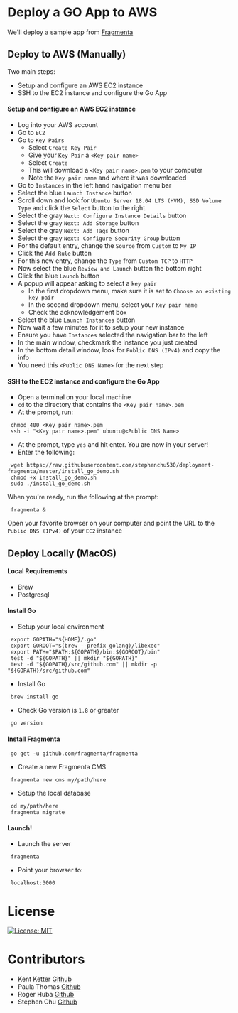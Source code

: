 # Deploy a GO App to AWS

We'll deploy a sample app from [Fragmenta](https://fragmenta.eu/)

## Deploy to AWS (Manually)
Two main steps:
* Setup and configure an AWS EC2 instance
* SSH to the EC2 instance and configure the Go App

#### Setup and configure an AWS EC2 instance
* Log into your AWS account
* Go to `EC2`
* Go to `Key Pairs`
  * Select `Create Key Pair`
  * Give your `Key Pair` a `<Key pair name>`
  * Select `Create`
  * This will download a `<Key pair name>.pem` to your computer
  * Note the `Key pair name` and where it was downloaded
* Go to `Instances` in the left hand navigation menu bar
* Select the blue `Launch Instance` button
* Scroll down and look for `Ubuntu Server 18.04 LTS (HVM), SSD Volume Type` and click the `Select` button to the right.
* Select the gray `Next: Configure Instance Details` button
* Select the gray `Next: Add Storage` button
* Select the gray `Next: Add Tags` button
* Select the gray `Next: Configure Security Group` button
* For the default entry, change the `Source` from `Custom` to `My IP`
* Click the `Add Rule` button
* For this new entry, change the `Type` from `Custom TCP` to `HTTP`
* Now select the blue `Review and Launch` button the bottom right
* Click the blue `Launch` button
* A popup will appear asking to select a `key pair`
  * In the first dropdown menu, make sure it is set to `Choose an existing key pair`
  * In the second dropdown menu, select your `Key pair name`
  * Check the acknowledgement box
* Select the blue `Launch Instances` button
* Now wait a few minutes for it to setup your new instance
* Ensure you have `Instances` selected the navigation bar to the left
* In the main window, checkmark the instance you just created
* In the bottom detail window, look for `Public DNS (IPv4)` and copy the info
* You need this `<Public DNS Name>` for the next step

#### SSH to the EC2 instance and configure the Go App
* Open a terminal on your local machine
* `cd` to the directory that contains the `<Key pair name>.pem`
* At the prompt, run:
```
 chmod 400 <Key pair name>.pem
 ssh -i "<Key pair name>.pem" ubuntu@<Public DNS Name>
```
* At the prompt, type `yes` and hit enter. You are now in your server!
* Enter the following:
```
 wget https://raw.githubusercontent.com/stephenchu530/deployment-fragmenta/master/install_go_demo.sh
 chmod +x install_go_demo.sh
 sudo ./install_go_demo.sh
```
When you're ready, run the following at the prompt:
```
 fragmenta &
```
Open your favorite browser on your computer and point the URL to the `Public DNS (IPv4)` of your `EC2` instance

## Deploy Locally (MacOS)

#### Local Requirements
 * Brew
 * Postgresql

#### Install Go
* Setup your local environment
```
 export GOPATH="${HOME}/.go"
 export GOROOT="$(brew --prefix golang)/libexec"
 export PATH="$PATH:${GOPATH}/bin:${GOROOT}/bin"
 test -d "${GOPATH}" || mkdir "${GOPATH}"
 test -d "${GOPATH}/src/github.com" || mkdir -p "${GOPATH}/src/github.com"
```
* Install Go
```
 brew install go
```
* Check Go version is `1.8` or greater
```
 go version
```

#### Install Fragmenta
```
 go get -u github.com/fragmenta/fragmenta
```
* Create a new Fragmenta CMS
```
 fragmenta new cms my/path/here
```
* Setup the local database
```
 cd my/path/here
 fragmenta migrate
```

#### Launch!
* Launch the server
```
 fragmenta
```
* Point your browser to:
```
 localhost:3000
```
# License
[![License: MIT](https://img.shields.io/badge/License-MIT-yellow.svg)](https://github.com/stephenchu530/deployment-fragmenta/blob/master/LICENSE)

# Contributors
* Kent Ketter [Github](https://github.com/KKetter)
* Paula Thomas [Github](https://github.com/Paula9t9)
* Roger Huba [Github](https://github.com/RogerHuba)
* Stephen Chu [Github](https://github.com/stephenchu530)
